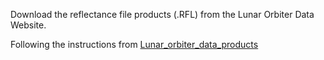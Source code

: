 Download the reflectance file products (.RFL) from the Lunar Orbiter Data Website.

Following the instructions from [Lunar_orbiter_data_products](https://github.com/ines-torres/M3-data-processing/blob/main/Lunar_orbiter_data_products.ipynb)

